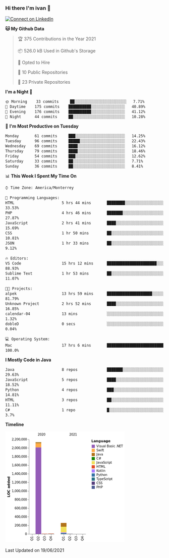 ### Hi there I'm ivan 👋
[![Connect on LinkedIn](https://img.shields.io/badge/--linkedin?label=LinkedIn&logo=LinkedIn&style=social)](https://www.linkedin.com/in/ivanjtm)
<!--START_SECTION:waka-->
**🐱 My Github Data** 

> 🏆 375 Contributions in the Year 2021
 > 
> 📦 526.0 kB Used in Github's Storage 
 > 
> 💼 Opted to Hire
 > 
> 📜 10 Public Repositories 
 > 
> 🔑 23 Private Repositories  
 > 
**I'm a Night 🦉** 

```text
🌞 Morning    33 commits     ██░░░░░░░░░░░░░░░░░░░░░░░   7.71% 
🌆 Daytime    175 commits    ██████████░░░░░░░░░░░░░░░   40.89% 
🌃 Evening    176 commits    ██████████░░░░░░░░░░░░░░░   41.12% 
🌙 Night      44 commits     ██░░░░░░░░░░░░░░░░░░░░░░░   10.28%

```
📅 **I'm Most Productive on Tuesday** 

```text
Monday       61 commits     ███░░░░░░░░░░░░░░░░░░░░░░   14.25% 
Tuesday      96 commits     █████░░░░░░░░░░░░░░░░░░░░   22.43% 
Wednesday    69 commits     ████░░░░░░░░░░░░░░░░░░░░░   16.12% 
Thursday     79 commits     ████░░░░░░░░░░░░░░░░░░░░░   18.46% 
Friday       54 commits     ███░░░░░░░░░░░░░░░░░░░░░░   12.62% 
Saturday     33 commits     ██░░░░░░░░░░░░░░░░░░░░░░░   7.71% 
Sunday       36 commits     ██░░░░░░░░░░░░░░░░░░░░░░░   8.41%

```


📊 **This Week I Spent My Time On** 

```text
⌚︎ Time Zone: America/Monterrey

💬 Programming Languages: 
HTML                     5 hrs 44 mins       ████████░░░░░░░░░░░░░░░░░   33.53% 
PHP                      4 hrs 46 mins       ███████░░░░░░░░░░░░░░░░░░   27.87% 
JavaScript               2 hrs 41 mins       ████░░░░░░░░░░░░░░░░░░░░░   15.69% 
CSS                      1 hr 50 mins        ██░░░░░░░░░░░░░░░░░░░░░░░   10.81% 
JSON                     1 hr 33 mins        ██░░░░░░░░░░░░░░░░░░░░░░░   9.12%

🔥 Editors: 
VS Code                  15 hrs 12 mins      ██████████████████████░░░   88.93% 
Sublime Text             1 hr 53 mins        ██░░░░░░░░░░░░░░░░░░░░░░░   11.07%

🐱‍💻 Projects: 
alpek                    13 hrs 59 mins      ████████████████████░░░░░   81.79% 
Unknown Project          2 hrs 52 mins       ████░░░░░░░░░░░░░░░░░░░░░   16.85% 
calendar-04              13 mins             ░░░░░░░░░░░░░░░░░░░░░░░░░   1.32% 
dobleD                   0 secs              ░░░░░░░░░░░░░░░░░░░░░░░░░   0.04%

💻 Operating System: 
Mac                      17 hrs 6 mins       █████████████████████████   100.0%

```

**I Mostly Code in Java** 

```text
Java                     8 repos             ███████░░░░░░░░░░░░░░░░░░   29.63% 
JavaScript               5 repos             ████░░░░░░░░░░░░░░░░░░░░░   18.52% 
Python                   4 repos             ███░░░░░░░░░░░░░░░░░░░░░░   14.81% 
HTML                     3 repos             ██░░░░░░░░░░░░░░░░░░░░░░░   11.11% 
C#                       1 repo              █░░░░░░░░░░░░░░░░░░░░░░░░   3.7%

```


**Timeline**

![Chart not found](https://raw.githubusercontent.com/ivanjtm/ivanjtm/main/charts/bar_graph.png) 


 Last Updated on 19/06/2021
<!--END_SECTION:waka-->

<!--
<p align="center">
  <img src ="https://github-readme-stats.vercel.app/api?username=ivanjtm&show_icons=true&count_private=true&theme=default&hide_border=true&include_all_commits=true?count_private=true">
  <img src ="https://github-readme-stats.vercel.app/api/top-langs/?username=ivanjtm&layout=compact&hide_border=true&langs_count=50">
  <img src="https://github-readme-stats.vercel.app/api/wakatime?username=ivanjtm&hide_border=true"> 
</p>
-->
